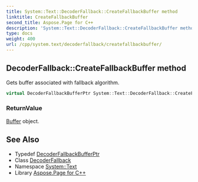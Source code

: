 ```yaml
---
title: System::Text::DecoderFallback::CreateFallbackBuffer method
linktitle: CreateFallbackBuffer
second_title: Aspose.Page for C++
description: 'System::Text::DecoderFallback::CreateFallbackBuffer method. Gets buffer associated with fallback algorithm in C++.'
type: docs
weight: 400
url: /cpp/system.text/decoderfallback/createfallbackbuffer/
---
```

## DecoderFallback::CreateFallbackBuffer method


Gets buffer associated with fallback algorithm.

```cpp
virtual DecoderFallbackBufferPtr System::Text::DecoderFallback::CreateFallbackBuffer()=0
```


### ReturnValue

[Buffer](../../../system/buffer/) object.

## See Also

* Typedef [DecoderFallbackBufferPtr](../../../system/decoderfallbackbufferptr/)
* Class [DecoderFallback](../)
* Namespace [System::Text](../../)
* Library [Aspose.Page for C++](../../../)

